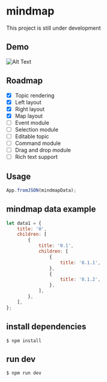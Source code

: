 # mindmap

This project is still under development

## Demo

![Alt Text](https://github.com/MichaelDuo/mindmap/blob/master/demo.png)

## Roadmap

-   [x] Topic rendering
-   [x] Left layout
-   [x] Right layout
-   [x] Map layout
-   [ ] Event module
-   [ ] Selection module
-   [ ] Editable topic
-   [ ] Command module
-   [ ] Drag and drop module
-   [ ] Rich text support

## Usage

```javascript
App.fromJSON(mindmapData);
```

## mindmap data example

```javascript
let data1 = {
	title: '0',
	children: [
		{
			title: '0.1',
			children: [
				{
					title: '0.1.1',
				},
				{
					title: '0.1.2',
				},
			],
		},
	],
};
```

## install dependencies

`$ npm install`

## run dev

`$ npm run dev`
